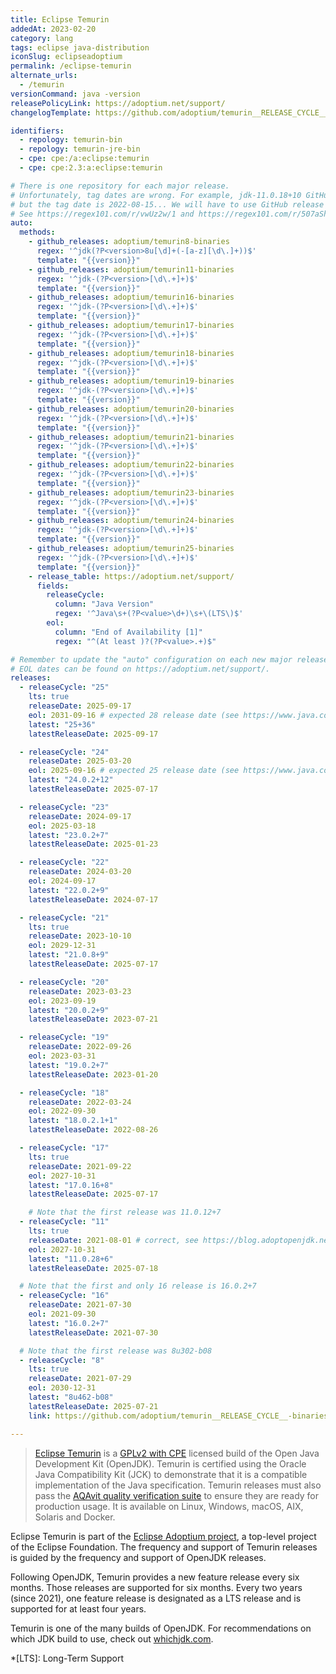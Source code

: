 ```yaml
---
title: Eclipse Temurin
addedAt: 2023-02-20
category: lang
tags: eclipse java-distribution
iconSlug: eclipseadoptium
permalink: /eclipse-temurin
alternate_urls:
  - /temurin
versionCommand: java -version
releasePolicyLink: https://adoptium.net/support/
changelogTemplate: https://github.com/adoptium/temurin__RELEASE_CYCLE__-binaries/releases/tag/jdk-__LATEST__

identifiers:
  - repology: temurin-bin
  - repology: temurin-jre-bin
  - cpe: cpe:/a:eclipse:temurin
  - cpe: cpe:2.3:a:eclipse:temurin

# There is one repository for each major release.
# Unfortunately, tag dates are wrong. For example, jdk-11.0.18+10 GitHub release date is 2023-01-19,
# but the tag date is 2022-08-15... We will have to use GitHub release dates instead of tags dates.
# See https://regex101.com/r/vwUz2w/1 and https://regex101.com/r/507aSh/1.
auto:
  methods:
    - github_releases: adoptium/temurin8-binaries
      regex: '^jdk(?P<version>8u[\d]+(-[a-z][\d\.]+))$'
      template: "{{version}}"
    - github_releases: adoptium/temurin11-binaries
      regex: '^jdk-(?P<version>[\d\.+]+)$'
      template: "{{version}}"
    - github_releases: adoptium/temurin16-binaries
      regex: '^jdk-(?P<version>[\d\.+]+)$'
      template: "{{version}}"
    - github_releases: adoptium/temurin17-binaries
      regex: '^jdk-(?P<version>[\d\.+]+)$'
      template: "{{version}}"
    - github_releases: adoptium/temurin18-binaries
      regex: '^jdk-(?P<version>[\d\.+]+)$'
      template: "{{version}}"
    - github_releases: adoptium/temurin19-binaries
      regex: '^jdk-(?P<version>[\d\.+]+)$'
      template: "{{version}}"
    - github_releases: adoptium/temurin20-binaries
      regex: '^jdk-(?P<version>[\d\.+]+)$'
      template: "{{version}}"
    - github_releases: adoptium/temurin21-binaries
      regex: '^jdk-(?P<version>[\d\.+]+)$'
      template: "{{version}}"
    - github_releases: adoptium/temurin22-binaries
      regex: '^jdk-(?P<version>[\d\.+]+)$'
      template: "{{version}}"
    - github_releases: adoptium/temurin23-binaries
      regex: '^jdk-(?P<version>[\d\.+]+)$'
      template: "{{version}}"
    - github_releases: adoptium/temurin24-binaries
      regex: '^jdk-(?P<version>[\d\.+]+)$'
      template: "{{version}}"
    - github_releases: adoptium/temurin25-binaries
      regex: '^jdk-(?P<version>[\d\.+]+)$'
      template: "{{version}}"
    - release_table: https://adoptium.net/support/
      fields:
        releaseCycle:
          column: "Java Version"
          regex: '^Java\s+(?P<value>\d+)\s+\(LTS\)$'
        eol:
          column: "End of Availability [1]"
          regex: "^(At least )?(?P<value>.+)$"

# Remember to update the "auto" configuration on each new major release.
# EOL dates can be found on https://adoptium.net/support/.
releases:
  - releaseCycle: "25"
    lts: true
    releaseDate: 2025-09-17
    eol: 2031-09-16 # expected 28 release date (see https://www.java.com/releases/)
    latest: "25+36"
    latestReleaseDate: 2025-09-17

  - releaseCycle: "24"
    releaseDate: 2025-03-20
    eol: 2025-09-16 # expected 25 release date (see https://www.java.com/releases/)
    latest: "24.0.2+12"
    latestReleaseDate: 2025-07-17

  - releaseCycle: "23"
    releaseDate: 2024-09-17
    eol: 2025-03-18
    latest: "23.0.2+7"
    latestReleaseDate: 2025-01-23

  - releaseCycle: "22"
    releaseDate: 2024-03-20
    eol: 2024-09-17
    latest: "22.0.2+9"
    latestReleaseDate: 2024-07-17

  - releaseCycle: "21"
    lts: true
    releaseDate: 2023-10-10
    eol: 2029-12-31
    latest: "21.0.8+9"
    latestReleaseDate: 2025-07-17

  - releaseCycle: "20"
    releaseDate: 2023-03-23
    eol: 2023-09-19
    latest: "20.0.2+9"
    latestReleaseDate: 2023-07-21

  - releaseCycle: "19"
    releaseDate: 2022-09-26
    eol: 2023-03-31
    latest: "19.0.2+7"
    latestReleaseDate: 2023-01-20

  - releaseCycle: "18"
    releaseDate: 2022-03-24
    eol: 2022-09-30
    latest: "18.0.2.1+1"
    latestReleaseDate: 2022-08-26

  - releaseCycle: "17"
    lts: true
    releaseDate: 2021-09-22
    eol: 2027-10-31
    latest: "17.0.16+8"
    latestReleaseDate: 2025-07-17

    # Note that the first release was 11.0.12+7
  - releaseCycle: "11"
    lts: true
    releaseDate: 2021-08-01 # correct, see https://blog.adoptopenjdk.net/2021/08/goodbye-adoptopenjdk-hello-adoptium/
    eol: 2027-10-31
    latest: "11.0.28+6"
    latestReleaseDate: 2025-07-18

  # Note that the first and only 16 release is 16.0.2+7
  - releaseCycle: "16"
    releaseDate: 2021-07-30
    eol: 2021-09-30
    latest: "16.0.2+7"
    latestReleaseDate: 2021-07-30

  # Note that the first release was 8u302-b08
  - releaseCycle: "8"
    lts: true
    releaseDate: 2021-07-29
    eol: 2030-12-31
    latest: "8u462-b08"
    latestReleaseDate: 2025-07-21
    link: https://github.com/adoptium/temurin__RELEASE_CYCLE__-binaries/releases/tag/jdk__LATEST__

---
```


> [Eclipse Temurin](https://adoptium.net/temurin/) is a [GPLv2 with CPE](https://openjdk.org/legal/gplv2+ce.html)
> licensed build of the Open Java Development Kit (OpenJDK). Temurin is certified using the Oracle
> Java Compatibility Kit (JCK) to demonstrate that it is a compatible implementation of the Java
> specification. Temurin releases must also pass the [AQAvit quality verification suite](https://adoptium.net/aqavit/)
> to ensure they are ready for production usage. It is available on Linux, Windows, macOS, AIX,
> Solaris and Docker.

Eclipse Temurin is part of the [Eclipse Adoptium project](https://adoptium.net/about/), a top-level
project of the Eclipse Foundation. The frequency and support of Temurin releases is guided by the
frequency and support of OpenJDK releases.

Following OpenJDK, Temurin provides a new feature release every six months. Those releases are
supported for six months. Every two years (since 2021), one feature release is designated as a
LTS release and is supported for at least four years.

Temurin is one of the many builds of OpenJDK. For recommendations on which JDK build to use, check
out [whichjdk.com](https://whichjdk.com/#adoptium-eclipse-temurin).

*[LTS]: Long-Term Support
